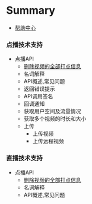 # Summary

* [帮助中心](README.md)

### 点播技术支持

* 点播API
	* [删除视频的全部打点信息](vod/deleteallframe.md)
	* 名词解释
	* API概述,常见问题
	* 返回错误提示
	* API调用签名
	* 回调通知
	* 获取用户空间及流量情况
	* 获取多个视频的时长和大小
	* 上传
		* 上传视频
		* 上传远程视频
		
### 直播技术支持

* 点播API
	* [删除视频的全部打点信息](deleteallframe.md)
	* 名词解释
	* API概述,常见问题

